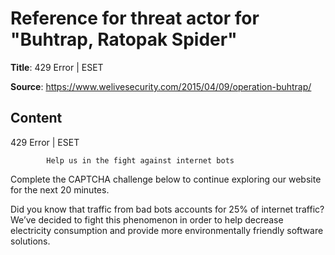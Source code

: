 # Reference for threat actor for "Buhtrap, Ratopak Spider"

**Title**: 429 Error | ESET

**Source**: https://www.welivesecurity.com/2015/04/09/operation-buhtrap/

## Content










429 Error | ESET

















            Help us in the fight against internet bots
        
Complete the CAPTCHA challenge below to continue exploring our website for the next 20 minutes.













Did you know that traffic from bad bots accounts for 25% of internet traffic?
We’ve decided to fight this phenomenon in order to help decrease electricity consumption and provide more environmentally friendly software solutions.











